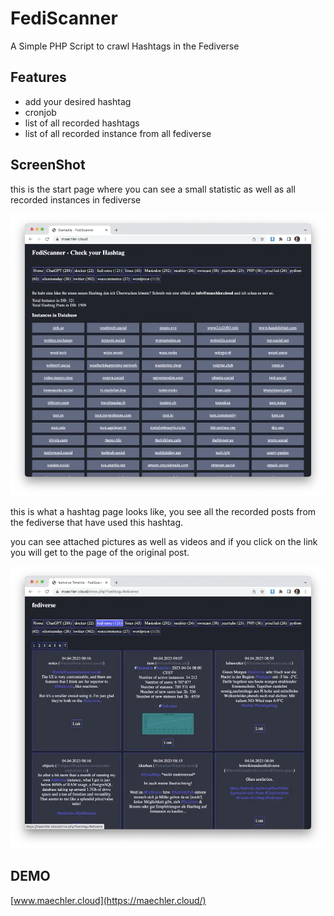 # FediScanner

A Simple PHP Script to crawl Hashtags in the Fediverse

## Features

- add your desired hashtag
- cronjob
- list of all recorded hashtags
- list of all recorded instance from all fediverse

## ScreenShot

this is the start page where you can see a small statistic as well as all recorded instances in fediverse

![Screenshot Startpage](img/fediscanner1.webp)

this is what a hashtag page looks like, you see all the recorded posts from the fediverse that have used this hashtag.

you can see attached pictures as well as videos and if you click on the link you will get to the page of the original post.

![Screenshot Hashtagpage](img/fediscanner2.webp)

## DEMO

[www.maechler.cloud](https://maechler.cloud/)
